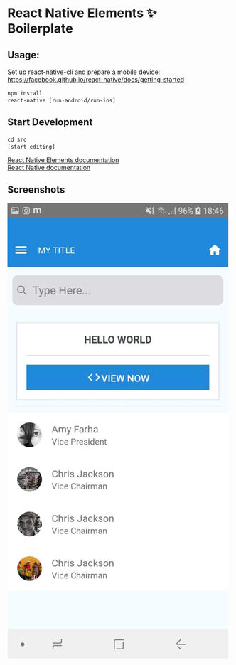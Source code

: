 # React Native Elements ✨<br>Boilerplate

## Usage:
Set up react-native-cli and prepare a mobile device:<br>
https://facebook.github.io/react-native/docs/getting-started


```
npm install
react-native [run-android/run-ios]

```

## Start Development

```
cd src
[start editing]

```

[React Native Elements documentation](https://react-native-training.github.io/react-native-elements/docs/overview.html)<br>
[React Native documentation](https://facebook.github.io/react-native/docs/tutorial)

## Screenshots
![Alt text](./screenshots/1.jpg)